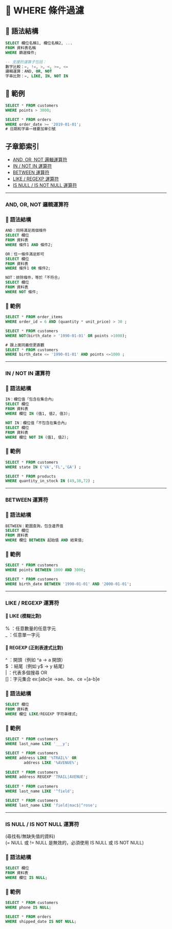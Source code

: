 # 🎯 WHERE 條件過濾

## 📌 語法結構
```sql
SELECT 欄位名稱1, 欄位名稱2, ...
FROM 資料表名稱
WHERE 篩選條件;

-- 支援的運算子包括：
數字比較：=, !=, >, <, >=, <=
邏輯運算：AND, OR, NOT
字串比對：=, LIKE, IN, NOT IN
```

## 📘 範例
```sql
SELECT * FROM customers
WHERE points > 3000;

SELECT * FROM orders
WHERE order_date >= '2019-01-01';
# 日期和字串一樣要加單引號

```
## 子章節索引
- [AND, OR, NOT 邏輯運算符](#and-or-not-邏輯運算符)
- [IN / NOT IN 運算符](#in--not-in-運算符)
- [BETWEEN 運算符](#between-運算符)
- [LIKE / REGEXP 運算符](#like--regexp-運算符)
- [IS NULL / IS NOT NULL 運算符](#is-null--is-not-null-運算符)

---
### AND, OR, NOT 邏輯運算符

### 📌 語法結構
```sql
AND：同時滿足兩個條件
SELECT 欄位
FROM 資料表
WHERE 條件1 AND 條件2;

OR：任一條件滿足即可
SELECT 欄位
FROM 資料表
WHERE 條件1 OR 條件2;

NOT：排除條件，等於「不符合」
SELECT 欄位
FROM 資料表
WHERE NOT 條件;
```

### 📘 範例
```sql
SELECT * FROM order_items
WHERE order_id = 6 AND (quantity * unit_price) > 30 ;

SELECT * FROM customers
WHERE NOT(birth_date > '1990-01-01' OR points >1000);

# 跟上面同義但更直觀
SELECT * FROM customers
WHERE birth_date <= '1990-01-01' AND points <=1000 ;
```
---
### IN / NOT IN 運算符

### 📌 語法結構
```sql
IN：欄位值「包含在集合內」
SELECT 欄位
FROM 資料表
WHERE 欄位 IN (值1, 值2, 值3);

NOT IN：欄位值「不包含在集合內」
SELECT 欄位
FROM 資料表
WHERE 欄位 NOT IN (值1, 值2);
```
### 📘 範例
```sql
SELECT * FROM customers
WHERE state IN ('VA','FL','GA') ;

SELECT * FROM products
WHERE quantity_in_stock IN (49,38,72) ;
```
---

### BETWEEN 運算符

### 📌 語法結構
```sql
BETWEEN：範圍查詢，包含邊界值
SELECT 欄位
FROM 資料表
WHERE 欄位 BETWEEN 起始值 AND 結束值;
```

### 📘 範例
```sql
SELECT * FROM customers
WHERE points BETWEEN 1000 AND 3000;

SELECT * FROM customers
WHERE birth_date BETWEEN '1990-01-01' AND '2000-01-01';
```
---

### LIKE / REGEXP 運算符

#### 💫 LIKE (模糊比對)  
% ：任意數量的任意字元  
_ ：任意單一字元  

#### 💫 REGEXP (正則表達式比對)   
^ ：開頭（例如 ^a → a 開頭）  
$ ：結尾（例如 y$ → y 結尾）  
| ：代表多個搜尋 OR   
[]：字元集合 ex:[abc]e ->ae、be、ce =[a-b]e   

### 📌 語法結構
```sql
SELECT 欄位
FROM 資料表
WHERE 欄位 LIKE/REGEXP 字符串樣式;
```

### 📘 範例
```sql
SELECT * FROM customers
WHERE last_name LIKE '___y';

SELECT * FROM customers
WHERE address LIKE '%TRAIL%' OR 
	    address LIKE '%AVENUE%';
	    
SELECT * FROM customers
WHERE address REGEXP 'TRAIL|AVENUE';
	    
SELECT * FROM customers
WHERE last_name LIKE '^field';	

SELECT * FROM customers
WHERE last_name LIKE 'field|mac$|^rose';
```  
---
### IS NULL / IS NOT NULL 運算符
(尋找有/無缺失值的資料)  
(= NULL 或 != NULL 是無效的，必須使用 IS NULL 或 IS NOT NULL)  

### 📌 語法結構
```sql
SELECT 欄位
FROM 資料表
WHERE 欄位 IS NULL;
```
  
### 📘 範例
```sql
SELECT * FROM customers
WHERE phone IS NULL;

SELECT * FROM orders
WHERE shipped_date IS NOT NULL;
```  
